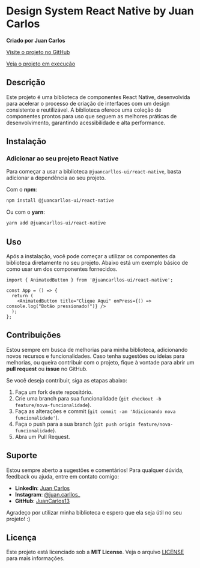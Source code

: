 <Meta title="Home" />

# Design System React Native by Juan Carlos

**Criado por Juan Carlos**

[Visite o projeto no GitHub](https://github.com/JuanCarllos13/Design-system-react-native)

[Veja o projeto em execução](https://juancarllos13.github.io/Design-system-react-native/)

## Descrição

Este projeto é uma biblioteca de componentes React Native, desenvolvida para acelerar o processo de criação de interfaces com um design consistente e reutilizável. A biblioteca oferece uma coleção de componentes prontos para uso que seguem as melhores práticas de desenvolvimento, garantindo acessibilidade e alta performance.

## Instalação

### Adicionar ao seu projeto React Native

Para começar a usar a biblioteca `@juancarllos-ui/react-native`, basta adicionar a dependência ao seu projeto.

Com o **npm**:

```bash
npm install @juancarllos-ui/react-native
```

Ou com o **yarn**:

```bash
yarn add @juancarllos-ui/react-native
```

## Uso

Após a instalação, você pode começar a utilizar os componentes da biblioteca diretamente no seu projeto. Abaixo está um exemplo básico de como usar um dos componentes fornecidos.

```tsx
import { AnimatedButton } from '@juancarllos-ui/react-native';

const App = () => {
  return (
    <AnimatedButton title="Clique Aqui" onPress={() => console.log("Botão pressionado!")} />
  );
};
```

## Contribuições

Estou sempre em busca de melhorias para minha biblioteca, adicionando novos recursos e funcionalidades. Caso tenha sugestões ou ideias para melhorias, ou queira contribuir com o projeto, fique à vontade para abrir um **pull request** ou **issue** no GitHub.

Se você deseja contribuir, siga as etapas abaixo:

1. Faça um fork deste repositório.
2. Crie uma branch para sua funcionalidade (`git checkout -b feature/nova-funcionalidade`).
3. Faça as alterações e commit (`git commit -am 'Adicionando nova funcionalidade'`).
4. Faça o push para a sua branch (`git push origin feature/nova-funcionalidade`).
5. Abra um Pull Request.

## Suporte

Estou sempre aberto a sugestões e comentários! Para qualquer dúvida, feedback ou ajuda, entre em contato comigo:

- **LinkedIn**: [Juan Carlos](https://www.linkedin.com/in/juancarlos13/)
- **Instagram**: [@juan.carllos_](https://www.instagram.com/juan.carllos_/)
- **GitHub**: [JuanCarlos13](https://github.com/JuanCarllos13)

Agradeço por utilizar minha biblioteca e espero que ela seja útil no seu projeto! :)

## Licença

Este projeto está licenciado sob a **MIT License**. Veja o arquivo [LICENSE](LICENSE) para mais informações.
